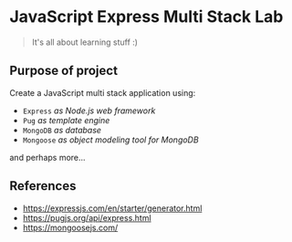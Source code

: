 # JavaScript Express Multi Stack Lab

> It's all about learning stuff :)

## Purpose of project

Create a JavaScript multi stack application using:

- `Express` _as Node.js web framework_
- `Pug` _as template engine_
- `MongoDB` _as database_
- `Mongoose` _as object modeling tool for MongoDB_

and perhaps more...

## References

- <https://expressjs.com/en/starter/generator.html>
- <https://pugjs.org/api/express.html>
- <https://mongoosejs.com/>
  